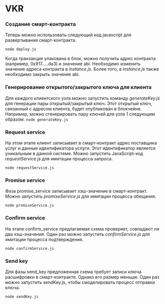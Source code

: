 # VKR

### Создание смарт-контракта

Теперь можно использовать следующий код javascript для развертывания смарт-контракта. 

`node deploy.js`

Когда транзакция упакована в блок, можно получить адрес контракта (например, 0x917.....da3) и значение abi. Необходимо изменить значение адреса контракта в *instance.js*. Более того, в *instance.js* также необходимо закрыть значение abi.  

### Генерирование открытого/закрытого ключа для клиента

Для каждого клиентского узла можно запустить команду *generateKey.js* для генерации пары открытый/закрытый ключ. Этот открытый ключ, связанный с адресом клиента, будет опубликован в блокчейне. Например, можно сгенерировать пару ключей для узла 1 следующим образом. 
`node generateKey.js`

### Request service

На этом этапе клиент записывает в смарт-контракт адрес поставщика услуг и данные идентификатора услуги. Этот идентификатор является уникальным в данной системе. Можно запустить JavaScript-код *requestService.js* для имитации процесса запроса.

`node requestService.js`

### Promise service

Фаза promise_service записывает хэш-значение в смарт-контракт. Можно запустить *promiseService.js* для имитации процесса обещания.

`node promiseService.js`

### Confirm service

На этапе confirm_service предлагаемая схема проверяет, совпадают ли два хэш-значения.  Один раз можно запустить *confirmService.js* для имитации процесса подтверждения.

`node confirmService.js`

### Send key

Для фазы send_key предложенная схема требует записи ключа расшифровки в смарт-контракте. Однако его размер меньше. Один раз можно запустить sendKey.js, чтобы смоделировать процесс отправки ключа.

`node sendKey.js`
